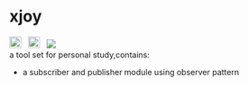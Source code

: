 # xjoy
<div><a href="https://travis-ci.org/xiekun1992/xjoy"><img src="https://travis-ci.org/xiekun1992/xjoy.svg?branch=master" height="21"></a>&nbsp;&nbsp;
<a href="https://badge.fury.io/js/xjoy"><img src="https://badge.fury.io/js/xjoy.svg" alt="npm version" height="21"></a>&nbsp;&nbsp;
<a href="https://codeclimate.com/github/xiekun1992/_x/coverage"><img src="https://codeclimate.com/github/xiekun1992/_x/badges/coverage.svg" /></a></div>
a tool set for personal study,contains:
<ul>
	<li>a subscriber and publisher module using observer pattern</li>
</ul>
